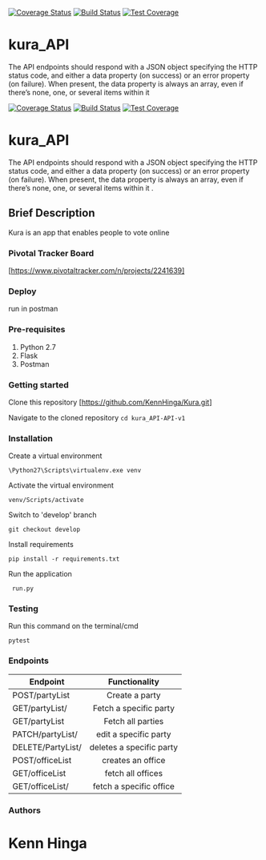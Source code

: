 [![Coverage Status](https://coveralls.io/repos/github/KennHinga/kura_API/badge.svg?branch=develop)](https://coveralls.io/github/KennHinga/kura_API?branch=develop)
[![Build Status](https://travis-ci.org/KennHinga/kura_API.svg?branch=develop)](https://travis-ci.org/KennHinga/kura_API)
[![Test Coverage](https://api.codeclimate.com/v1/badges/44905455b9aa25cc941e/test_coverage)](https://codeclimate.com/github/KennHinga/kura_API/test_coverage)

# kura_API

The API endpoints should respond with a JSON object specifying the HTTP status code, and
either a data property (on success) or an error property (on failure). When present, the data
property is always an array, even if there’s none, one, or several items within it


[![Coverage Status](https://coveralls.io/repos/github/KennHinga/kura_API/badge.svg?branch=develop)](https://coveralls.io/github/KennHinga/kura_API?branch=develop)
[![Build Status](https://travis-ci.org/KennHinga/kura_API.svg?branch=develop)](https://travis-ci.org/KennHinga/kura_API)
[![Test Coverage](https://api.codeclimate.com/v1/badges/44905455b9aa25cc941e/test_coverage)](https://codeclimate.com/github/KennHinga/kura_API/test_coverage)

# kura_API

The API endpoints should respond with a JSON object specifying the HTTP status code, and
either a data property (on success) or an error property (on failure). When present, the data
property is always an array, even if there’s none, one, or several items within it
.

## Brief Description

Kura is an app that enables people to vote online

### Pivotal Tracker Board

[https://www.pivotaltracker.com/n/projects/2241639]

### Deploy

run in postman

### Pre-requisites

1. Python 2.7
2. Flask
3. Postman
 

### Getting started

Clone this repository [https://github.com/KennHinga/Kura.git]


Navigate to the cloned repository
`cd kura_API-API-v1`

### Installation

Create a virtual environment

`\Python27\Scripts\virtualenv.exe venv`

Activate the virtual environment

`venv/Scripts/activate`


Switch to 'develop' branch

`git checkout develop`

Install requirements

`pip install -r requirements.txt`

Run the application

` run.py`

### Testing

Run this command on the terminal/cmd

`pytest`

### Endpoints

| Endpoint                            |                   Functionality                    |
| ----------------------------------- | :------------------------------------------------: |
| POST/partyList                      |               Create a party                       |
| GET/partyList/<id>                  |             Fetch a specific party                 |
| GET/partyList                       |               Fetch all parties                    |
| PATCH/partyList/<id>               |               edit a specific party                |
| DELETE/PartyList/<id>               |               deletes a specific party             |
| POST/officeList                     |               creates an office                    |
| GET/officeList                      |                fetch all offices                   |
| GET/officeList/<id>                 |            fetch a specific office                 |


### Authors

# Kenn Hinga


